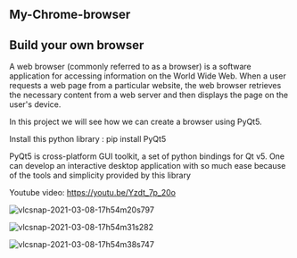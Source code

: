## My-Chrome-browser

## Build your own browser

A web browser (commonly referred to as a browser) is a software application for accessing information on the World Wide Web. When a user requests a web page from a particular website, the web browser retrieves the necessary content from a web server and then displays the page on the user's device.

In this project we will see how we can create a browser using PyQt5.

Install this python library : pip install PyQt5 

PyQt5 is cross-platform GUI toolkit, a set of python bindings for Qt v5. One can develop an interactive desktop application with so much ease because of the tools and simplicity provided by this library


Youtube video: https://youtu.be/Yzdt_7p_20o

![vlcsnap-2021-03-08-17h54m20s797](https://user-images.githubusercontent.com/63025671/110347190-09bffb80-8039-11eb-92a4-11f7cb6d7927.png)

![vlcsnap-2021-03-08-17h54m31s282](https://user-images.githubusercontent.com/63025671/110347380-3ecc4e00-8039-11eb-99ac-87e2712dcf95.png)

![vlcsnap-2021-03-08-17h54m38s747](https://user-images.githubusercontent.com/63025671/110347422-47bd1f80-8039-11eb-886d-95f8871458e7.png)

